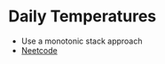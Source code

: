 # Daily Temperatures
* Use a monotonic stack approach
* [Neetcode](https://www.youtube.com/watch?v=cTBiBSnjO3c)